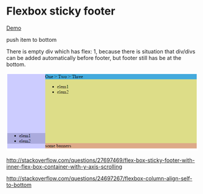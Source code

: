 # Flexbox sticky footer

[Demo](https://rawgit.com/rofrol/flexbox-footer/master/index.html)

push item to bottom

There is empty div which has flex: 1, because there is situation that div/divs can be added automatically before footer, but footer still has be at the bottom.

![](/screenshot.png)

http://stackoverflow.com/questions/27697469/flex-box-sticky-footer-with-inner-flex-box-container-with-y-axis-scrolling

http://stackoverflow.com/questions/24697267/flexbox-column-align-self-to-bottom